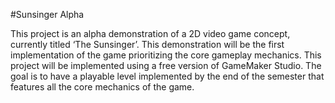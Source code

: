 #Sunsinger Alpha 

This project is an alpha demonstration of a 2D video game concept, currently titled ‘The Sunsinger’. This demonstration will be the first implementation of the game prioritizing the core gameplay mechanics. This project will be implemented using a free version of GameMaker Studio. The goal is to have a playable level implemented by the end of the semester that features all the core mechanics of the game. 


